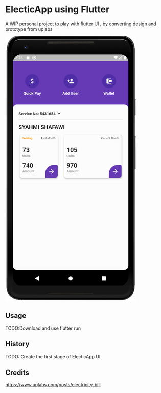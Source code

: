 # ElecticApp using Flutter

A WIP personal project to play with flutter UI , by converting design and prototype from uplabs

![wip screenshot](https://github.com/SyahmiMS/ElectricApp/blob/master/Screenshot_1.png)




## Usage

TODO:Download and use flutter run



## History

TODO:  Create the first stage of ElecticApp UI 

## Credits

 https://www.uplabs.com/posts/electricity-bill

